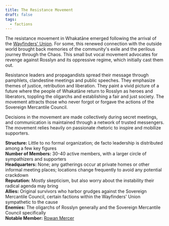 ```yaml
---
title: The Resistance Movement
draft: false
tags:
  - factions
---
```

The resistance movement in Whakatāne emerged following the arrival of the [Wayfinders' Union](the-wayfinders-union). For some, this renewed connection with the outside world brought back memories of the community's exile and the perilous journey through the Chaos. This small but vocal movement advocates for revenge against Rosslyn and its oppressive regime, which initially cast them out.

Resistance leaders and propagandists spread their message through pamphlets, clandestine meetings and public speeches. They emphasize themes of justice, retribution and liberation. They paint a vivid picture of a future where the people of Whakatāne return to Rosslyn as heroes and liberators, toppling the oligarchs and establishing a fair and just society. The movement attracts those who never forgot or forgave the actions of the Sovereign Mercantile Council.

Decisions in the movement are made collectively during secret meetings, and communication is maintained through a network of trusted messengers. The movement relies heavily on passionate rhetoric to inspire and mobilize supporters.

**Structure:** Little to no formal organization; de facto leadership is distributed among a few key figures<br>
**Number of Members:** 30-40 active members, with a larger circle of sympathizers and supporters<br>
**Headquarters:** None; any gatherings occur at private homes or other informal meeting places; locations change frequently to avoid any potential crackdown<br>
**Reputation:** Mostly skepticism, but also worry about the instability their radical agenda may bring<br>
**Allies:** Original survivors who harbor grudges against the Sovereign Mercantile Council, certain factions within the Wayfinders' Union sympathetic to the cause<br>
**Enemies:** The oligarchs of Rosslyn generally and the Sovereign Mercantile Council specifically<br>
**Notable Member:** [Rowan Mercer](rowan-mercer.md)
